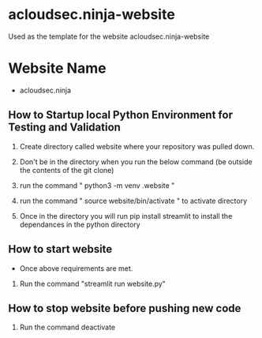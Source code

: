 # acloudsec.ninja-website
Used as the template for the website acloudsec.ninja-website
# Website Name 
 - acloudsec.ninja

## How to Startup local Python Environment for Testing and Validation

1. Create directory called website where your repository was pulled down.

2. Don't be in the directory when you run the below command (be outside the contents of the git clone)

3. run the command " python3 -m venv .website "

4. run the command " source website/bin/activate "  to activate directory

5. Once in the directory you will run pip install streamlit to install the dependances in the python directory

## How to start website

- Once above requirements are met.

1. Run the command "streamlit run website.py"  


## How to stop website before pushing new code 

1. Run the command deactivate
